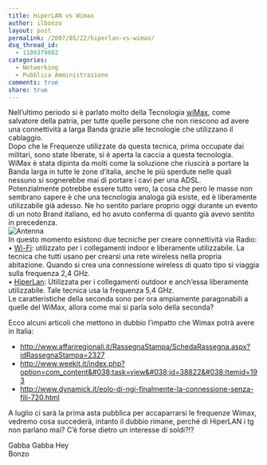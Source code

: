 ```yaml
---
title: HiperLAN vs Wimax
author: ilbonzo
layout: post
permalink: /2007/05/22/hiperlan-vs-wimax/
dsq_thread_id:
  - 1109379882
categories:
  - Networking
  - Pubblica Amministrazione
comments: true
share: true
---
```

Nell&#8217;ultimo periodo si è parlato molto della Tecnologia [wiMax][1], come salvatore della patria, per tutte quelle persone che non riescono ad avere una connettività a larga Banda grazie alle tecnologie che utilizzano il cablaggio.  
Dopo che le Frequenze utilizzate da questa tecnica, prima occupate dai militari, sono state liberate, si è aperta la caccia a questa tecnologia.  
WiMax è stata dipinta da molti come la soluzione che riuscirà a portare la Banda larga in tutte le zone d&#8217;italia, anche le più sperdute nelle quali nessuno si sognerebbe mai di portare i cavi per una ADSL.  
Potenzialmente potrebbe essere tutto vero, la cosa che però le masse non sembrano sapere è che una tecnologia analoga già esiste, ed è liberamente utilizzabile già adesso. Ne ho sentito parlare proprio oggi durante un evento di un noto Brand italiano, ed ho avuto conferma di quanto già avevo sentito in precedenza.  
![Antenna][2]  
In questo momento esistono due tecniche per creare connettività via Radio:  
• [Wi-Fi][3]: utilizzato per i collegamenti indoor e liberamente utilizzabile. La tecnica che tutti usano per crearsi una rete wireless nella propria abitazione. Quando si crea una connessione wireless di quato tipo si viaggia sulla frequenza 2,4 GHz.  
• [HiperLan][4]: Utilizzata per i collegamenti outdoor e anch&#8217;essa liberamente utilizzabile. Tale tecnica usa la frequenza 5,4 GHz.  
Le caratteristiche della seconda sono per ora ampiamente paragonabili a quelle del WiMax, allora come mai si parla solo della seconda?

Ecco alcuni articoli che mettono in dubbio l&#8217;impatto che Wimax potrà avere in Italia:

*   <http://www.affariregionali.it/RassegnaStampa/SchedaRassegna.aspx?idRassegnaStampa=2327>
*   <http://www.weekit.it/index.php?option=com_content&#038;task=view&#038;id=38822&#038;Itemid=193>
*   <http://www.dynamick.it/eolo-di-ngi-finalmente-la-connessione-senza-fili-720.html>

A luglio ci sarà la prima asta pubblica per accaparrarsi le frequenze Wimax, vedremo cosa succederà, intanto il dubbio rimane, perché di HiperLAN i tg non parlano mai? C&#8217;è forse dietro un interesse di soldi?!?

Gabba Gabba Hey  
Bonzo

<div class='kindleWidget kindleLight' >

</div>



 [1]: http://it.wikipedia.org/wiki/WiMAX
 [2]: http://magni.me/wp-content/uploads/2007/05/antenna.jpg
 [3]: http://it.wikipedia.org/wiki/Wi-Fi
 [4]: http://it.wikipedia.org/wiki/HIPERLAN
